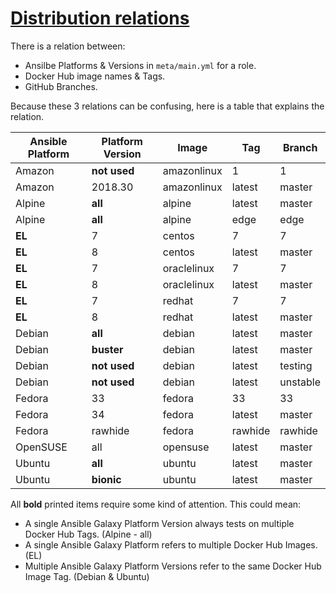 # [Distribution relations](#distribution-relations)

There is a relation between:

- Ansilbe Platforms & Versions in `meta/main.yml` for a role.
- Docker Hub image names & Tags.
- GitHub Branches.

Because these 3 relations can be confusing, here is a table that explains the relation.

|Ansible Platform |Platform Version|Image      |Tag    |Branch  |
|-----------------|----------------|-----------|-------|--------|
|Amazon           |**not used**    |amazonlinux|1      |1       |
|Amazon           |2018.30         |amazonlinux|latest |master  |
|Alpine           |**all**         |alpine     |latest |master  |
|Alpine           |**all**         |alpine     |edge   |edge    |
|**EL**           |7               |centos     |7      |7       |
|**EL**           |8               |centos     |latest |master  |
|**EL**           |7               |oraclelinux|7      |7       |
|**EL**           |8               |oraclelinux|latest |master  |
|**EL**           |7               |redhat     |7      |7       |
|**EL**           |8               |redhat     |latest |master  |
|Debian           |**all**         |debian     |latest |master  |
|Debian           |**buster**      |debian     |latest |master  |
|Debian           |**not used**    |debian     |latest |testing |
|Debian           |**not used**    |debian     |latest |unstable|
|Fedora           |33              |fedora     |33     |33      |
|Fedora           |34              |fedora     |latest |master  |
|Fedora           |rawhide         |fedora     |rawhide|rawhide |
|OpenSUSE         |all             |opensuse   |latest |master  |
|Ubuntu           |**all**         |ubuntu     |latest |master  |
|Ubuntu           |**bionic**      |ubuntu     |latest |master  |

All **bold** printed items require some kind of attention. This could mean:

- A single Ansible Galaxy Platform Version always tests on multiple Docker Hub Tags. (Alpine - all)
- A single Ansible Galaxy Platform refers to multiple Docker Hub Images. (EL)
- Multiple Ansible Galaxy Platform Versions refer to the same Docker Hub Image Tag. (Debian & Ubuntu)
